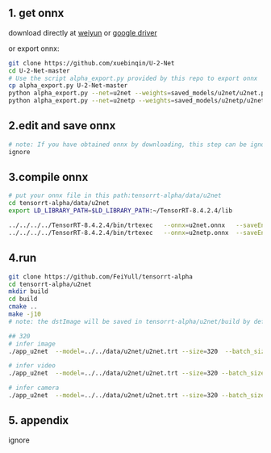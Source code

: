 ## 1. get onnx
download directly at [weiyun](https://share.weiyun.com/3T3mZKBm) or [google driver](https://drive.google.com/drive/folders/1-8phZHkx_Z274UVqgw6Ma-6u5AKmqCOv)

or export onnx:
```bash
git clone https://github.com/xuebinqin/U-2-Net
cd U-2-Net-master
# Use the script alpha_export.py provided by this repo to export onnx
cp alpha_export.py U-2-Net-master
python alpha_export.py --net=u2net --weights=saved_models/u2net/u2net.pth
python alpha_export.py --net=u2netp --weights=saved_models/u2netp/u2netp.pth
```
## 2.edit and save onnx
```bash
# note: If you have obtained onnx by downloading, this step can be ignored
ignore
```
## 3.compile onnx
```bash
# put your onnx file in this path:tensorrt-alpha/data/u2net
cd tensorrt-alpha/data/u2net
export LD_LIBRARY_PATH=$LD_LIBRARY_PATH:~/TensorRT-8.4.2.4/lib

../../../../TensorRT-8.4.2.4/bin/trtexec   --onnx=u2net.onnx   --saveEngine=u2net.trt   --buildOnly --minShapes=images:1x3x320x320 --optShapes=images:4x3x320x320 --maxShapes=images:8x3x320x320
../../../../TensorRT-8.4.2.4/bin/trtexec   --onnx=u2netp.onnx  --saveEngine=u2netp.trt  --buildOnly --minShapes=images:1x3x320x320 --optShapes=images:4x3x320x320 --maxShapes=images:8x3x320x320
```
## 4.run
```bash
git clone https://github.com/FeiYull/tensorrt-alpha
cd tensorrt-alpha/u2net
mkdir build
cd build
cmake ..
make -j10
# note: the dstImage will be saved in tensorrt-alpha/u2net/build by default

## 320
# infer image
./app_u2net  --model=../../data/u2net/u2net.trt --size=320  --batch_size=1  --img=../../data/sailboat3.jpg  --show --savePath

# infer video
./app_u2net  --model=../../data/u2net/u2net.trt --size=320 --batch_size=2  --video=../../data/people.mp4  --show

# infer camera
./app_u2net  --model=../../data/u2net/u2net.trt --size=320 --batch_size=2  --cam_id=0  --show
```
## 5. appendix
ignore